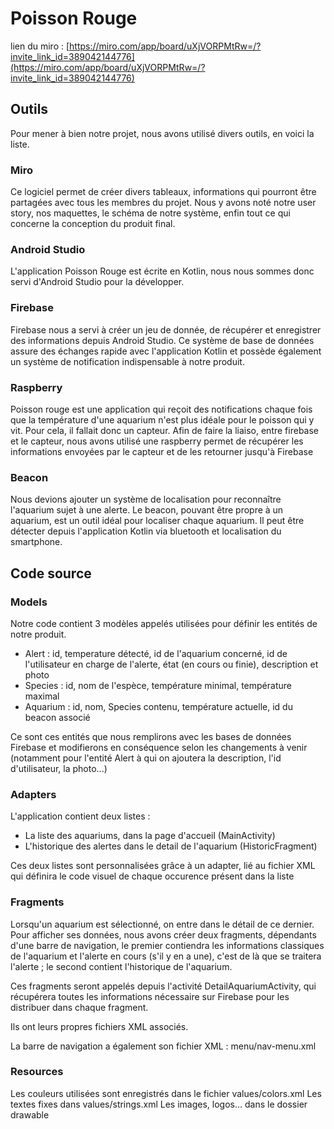 # Poisson Rouge

lien du miro : [https://miro.com/app/board/uXjVORPMtRw=/?invite_link_id=389042144776](https://miro.com/app/board/uXjVORPMtRw=/?invite_link_id=389042144776)

## Outils

Pour mener à bien notre projet, nous avons utilisé divers outils, en voici la liste. 

### Miro

Ce logiciel permet de créer divers tableaux, informations qui pourront être partagées avec tous les membres du projet. Nous y avons noté notre user story, nos maquettes, le schéma de notre système, enfin tout ce qui concerne la conception du produit final.

### Android Studio

L'application Poisson Rouge est écrite en Kotlin, nous nous sommes donc servi d'Android Studio pour la développer. 

### Firebase

Firebase nous a servi à créer un jeu de donnée, de récupérer et enregistrer des informations depuis Android Studio. Ce système de base de données assure des échanges rapide avec l'application Kotlin et possède également un système de notification indispensable à notre produit.

### Raspberry

Poisson rouge est une application qui reçoit des notifications chaque fois que la température d'une aquarium n'est plus idéale pour le poisson qui y vit. Pour cela, il fallait donc un capteur. Afin de faire la liaiso, entre firebase et le capteur, nous avons utilisé une raspberry permet de récupérer les informations envoyées par le capteur et de les retourner jusqu'à Firebase

### Beacon

Nous devions ajouter un système de localisation pour reconnaître l'aquarium sujet à une alerte. Le beacon, pouvant être propre à un aquarium, est un outil idéal pour localiser chaque aquarium. Il peut être détecter depuis l'application Kotlin via bluetooth et localisation du smartphone.

## Code source

### Models

Notre code contient 3 modèles appelés utilisées pour définir les entités de notre produit.
 - Alert : id, temperature détecté, id de l'aquarium concerné, id de l'utilisateur en charge de l'alerte, état (en cours ou finie), description et photo
 - Species : id, nom de l'espèce, température minimal, température maximal
 - Aquarium : id, nom, Species contenu, température actuelle, id du beacon associé

Ce sont ces entités que nous remplirons avec les bases de données Firebase et modifierons en conséquence selon les changements à venir (notamment pour l'entité Alert à qui on ajoutera la description, l'id d'utilisateur, la photo...)

### Adapters

L'application contient deux listes : 
 - La liste des aquariums, dans la page d'accueil (MainActivity)
 - L'historique des alertes dans le detail de l'aquarium (HistoricFragment)

Ces deux listes sont personnalisées grâce à un adapter, lié au fichier XML qui définira le code visuel de chaque occurence présent dans la liste

### Fragments

Lorsqu'un aquarium est sélectionné, on entre dans le détail de ce dernier. Pour afficher ses données, nous avons créer deux fragments, dépendants d'une barre de navigation, le premier contiendra les informations classiques de l'aquarium et l'alerte en cours (s'il y en a une), c'est de là que se traitera l'alerte ;  le second contient l'historique de l'aquarium.

Ces fragments seront appelés depuis l'activité DetailAquariumActivity, qui récupérera toutes les informations nécessaire sur Firebase pour les distribuer dans chaque fragment. 

Ils ont leurs propres fichiers XML associés. 

La barre de navigation a également son fichier XML : menu/nav-menu.xml

### Resources

Les couleurs utilisées sont enregistrés dans le fichier values/colors.xml
Les textes fixes dans values/strings.xml 
Les images, logos... dans le dossier drawable


